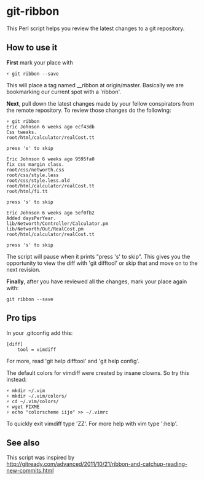 git-ribbon
==========

This Perl script helps you review the latest changes to a git repository.

How to use it
-------------

**First** mark your place with

    ⚡ git ribbon --save

This will place a tag named __ribbon at origin/master.  Basically we are
bookmarking our current spot with a 'ribbon'.

**Next**, pull down the latest changes made by your fellow conspirators from the
remote repository.  To review those changes do the following:

    ⚡ git ribbon
    Eric Johnson 6 weeks ago ecf43db
    Css tweaks.
    root/html/calculator/realCost.tt

    press 's' to skip 

    Eric Johnson 6 weeks ago 9595fa0
    fix css margin class.
    root/css/networth.css
    root/css/style.less
    root/css/style.less.old
    root/html/calculator/realCost.tt
    root/html/fi.tt

    press 's' to skip 

    Eric Johnson 6 weeks ago 5ef0fb2
    Added daysPerYear.
    lib/Networth/Controller/Calculator.pm
    lib/Networth/Out/RealCost.pm
    root/html/calculator/realCost.tt

    press 's' to skip 

The script will pause when it prints "press 's' to skip".  This gives you the
opportunity to view the diff with 'git difftool' or skip that and move on to
the next revision.  

**Finally**, after you have reviewed all the changes, mark your place again with:

    git ribbon --save


Pro tips
--------

In your .gitconfig add this:

    [diff]
        tool = vimdiff
    
For more, read 'git help difftool' and 'git help config'.

The default colors for vimdiff were created by insane clowns.  So try this
instead:

    ⚡ mkdir ~/.vim
    ⚡ mkdir ~/.vim/colors/
    ⚡ cd ~/.vim/colors/
    ⚡ wget FIXME
    ⚡ echo "colorscheme iijo" >> ~/.vimrc

To quickly exit vimdiff type 'ZZ'.  For more help with vim type ':help'.

See also
--------

This script was inspired by
http://gitready.com/advanced/2011/10/21/ribbon-and-catchup-reading-new-commits.html
